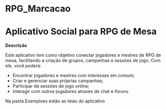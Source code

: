 # RPG_Marcacao
# Aplicativo Social para RPG de Mesa

**Descrição**

Este aplicativo tem como objetivo conectar jogadores e mestres de RPG de mesa, facilitando a criação de grupos, campanhas e sessões de jogo. Com ele, você poderá:

* Encontrar jogadores e mestres com interesses em comum;
* Criar e gerenciar suas próprias campanhas;
* Participar de sessões de jogo online;
* Interagir com outros jogadores através de chat e fóruns.

Na pasta Exemploes estão as telas do aplicativo

